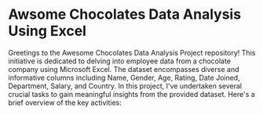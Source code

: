 # Awsome Chocolates Data Analysis Using Excel
 Greetings to the Awesome Chocolates Data Analysis Project repository! This initiative is dedicated to delving into employee data from a chocolate company using Microsoft Excel. The dataset encompasses diverse and informative columns including Name, Gender, Age, Rating, Date Joined, Department, Salary, and Country.
 In this project, I've undertaken several crucial tasks to gain meaningful insights from the provided dataset. Here's a brief overview of the key activities:

